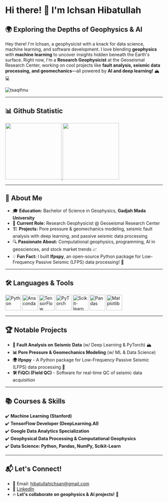 <!-- ## Hi there 👋 -->

<!--
**ichsanhibatullah/ichsanhibatullah** is a ✨ _special_ ✨ repository because its `README.md` (this file) appears on your GitHub profile.

Here are some ideas to get you started:

- 🔭 I’m currently working on ...
- 🌱 I’m currently learning ...
- 👯 I’m looking to collaborate on ...
- 🤔 I’m looking for help with ...
- 💬 Ask me about ...
- 📫 How to reach me: ...
- 😄 Pronouns: ...
- ⚡ Fun fact: ...
-->

# Hi there! 👋 I'm Ichsan Hibatullah  

## 🌍 Exploring the Depths of Geophysics & AI
Hey there! I'm Ichsan, a geophysicist with a knack for data science, machine learning, and software development. I love blending **geophysics** with **machine learning** to uncover insights hidden beneath the Earth's surface. Right now, I'm a **Research Geophysicist** at the Geoseismal Research Center, working on cool projects like **fault analysis, seismic data processing, and geomechanics**—all powered by **AI and deep learning!** 🏔️💻

<p align="left"> <img src="https://komarev.com/ghpvc/?username=ichsanhibatullah&label=Profile%20views&color=0e75b6&style=flat" alt="tsaqifmu" /> </p>

---
## 📊 Github Statistic
<p align="left">
<a href="https://github.com/ichsanhibatullah">
  <img height="180em" src="https://github-readme-stats-eight-theta.vercel.app/api?username=ichsanhibatullah&show_icons=true&theme=calm&include_all_commits=true&count_private=true"/>  
  <img height="180em" src="https://github-readme-stats-eight-theta.vercel.app/api/top-langs/?username=ichsanhibatullah&layout=compact&langs_count=8&theme=calm"/>
</a>
</p>

---
## 🚀 About Me
- 🎓 **Education:** Bachelor of Science in Geophysics, **Gadjah Mada University**
- 💼 **Current Role:** Research Geophysicist @ Geoseismal Research Center
- 🏗️ **Projects:** Pore pressure & geomechanics modeling, seismic fault analysis with deep learning, and passive seismic data processing
- 🔍 **Passionate About:** Computational geophysics, programming, AI in geosciences, and stock market trends 📈
- 💡 **Fun Fact:** I built **lfpspy**, an open-source Python package for Low-Frequency Passive Seismic (LFPS) data processing! 🚀

---
## 🛠️ Languages & Tools
<div>
  <img alt="Python" width="50px" src="https://cdn.jsdelivr.net/gh/devicons/devicon@latest/icons/python/python-original.svg" />
  <img alt="Anaconda" width="50px" src="https://cdn.jsdelivr.net/gh/devicons/devicon@latest/icons/anaconda/anaconda-original-wordmark.svg" />
  <img alt="TensorFlow" width="50px" src="https://cdn.jsdelivr.net/gh/devicons/devicon@latest/icons/tensorflow/tensorflow-original.svg" />
  <img alt="PyTorch" width="50px" src="https://cdn.jsdelivr.net/gh/devicons/devicon@latest/icons/pytorch/pytorch-original.svg" />
  <img alt="Scikit-learn" width="50px" src="https://cdn.jsdelivr.net/gh/devicons/devicon@latest/icons/scikitlearn/scikitlearn-original.svg" />
  <img alt="Pandas" width="50px" src="https://cdn.jsdelivr.net/gh/devicons/devicon@latest/icons/pandas/pandas-original.svg" />
  <img alt="Matplotlib" width="50px" src="https://cdn.jsdelivr.net/gh/devicons/devicon@latest/icons/matplotlib/matplotlib-original.svg" />
</div>

---
## 🏆 Notable Projects
- **🔬 Fault Analysis on Seismic Data** (w/ Deep Learning & PyTorch) 🏔️
- **📊 Pore Pressure & Geomechanics Modeling** (w/ ML & Data Science)
- **🌍 lfpspy** - A Python package for Low-Frequency Passive Seismic (LFPS) data processing 📡
- **🛠️ FiQCi (Field QC)** - Software for real-time QC of seismic data acquisition

---
## 📚 Courses & Skills
✔️ **Machine Learning (Stanford)**  
✔️ **TensorFlow Developer (DeepLearning.AI)**  
✔️ **Google Data Analytics Specialization**  
✔️ **Geophysical Data Processing & Computational Geophysics**  
✔️ **Data Science: Python, Pandas, NumPy, Scikit-Learn**  

---
## 📬 Let's Connect!
- 📧 Email: hibatullahichsan@gmail.com
- 🔗 [LinkedIn](https://linkedin.com/in/ichsanh24/)
- 🔥 **Let's collaborate on geophysics & AI projects!** 🚀

